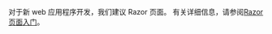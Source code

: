 对于新 web 应用程序开发，我们建议 Razor 页面。 有关详细信息，请参阅[Razor 页面入门](/aspnet/core/tutorials/razor-pages/razor-pages-start)。